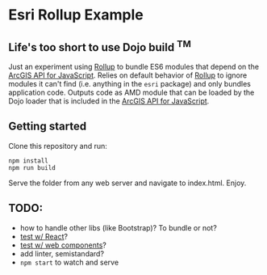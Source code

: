# Esri Rollup Example

## Life's too short to use Dojo build <sup>TM</sup>

Just an experiment using [Rollup] to bundle ES6 modules that depend on the [ArcGIS API for JavaScript]. Relies on default behavior of [Rollup] to ignore modules it can't find (i.e. anything in the `esri` package) and only bundles application code. Outputs code as AMD module that can be loaded by the Dojo loader that is included in the [ArcGIS API for JavaScript].

## Getting started

Clone this repository and run:

```
npm install
npm run build
```

Serve the folder from any web server and navigate to index.html. Enjoy.

## TODO:
* how to handle other libs (like Bootstrap)? To bundle or not?
* [test w/ React](https://github.com/rollup/rollup/issues/437)?
* [test w/ web components](https://github.com/tomwayson/custom-elements-dev-summit-2016/)?
* add linter, semistandard?
* `npm start` to watch and serve

[Rollup]:http://rollupjs.org
[ArcGIS API for JavaScript]:https://developers.arcgis.com/javascript/
